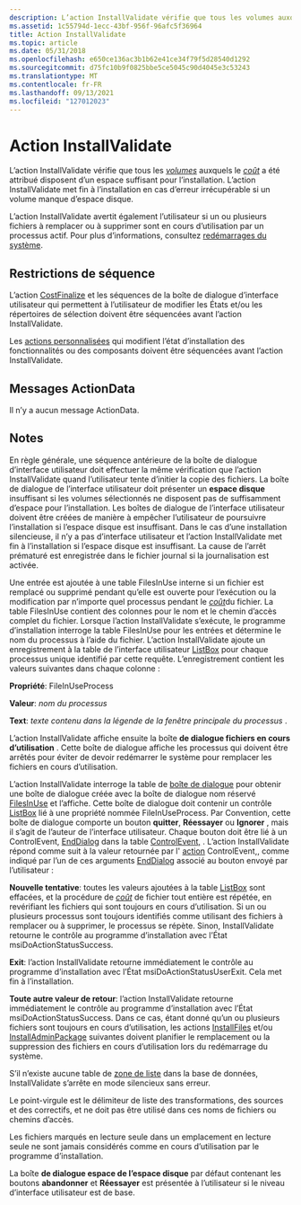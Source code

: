 ```yaml
---
description: L’action InstallValidate vérifie que tous les volumes auxquels le coût a été attribué disposent d’un espace suffisant pour l’installation. L’action InstallValidate met fin à l’installation en cas d’erreur irrécupérable si un volume manque d’espace disque.
ms.assetid: 1c55794d-1ecc-43bf-956f-96afc5f36964
title: Action InstallValidate
ms.topic: article
ms.date: 05/31/2018
ms.openlocfilehash: e650ce136ac3b1b62e41ce34f79f5d28540d1292
ms.sourcegitcommit: d75fc10b9f0825bbe5ce5045c90d4045e3c53243
ms.translationtype: MT
ms.contentlocale: fr-FR
ms.lasthandoff: 09/13/2021
ms.locfileid: "127012023"
---
```

# <a name="installvalidate-action"></a>Action InstallValidate

L’action InstallValidate vérifie que tous les [*volumes*](v-gly.md) auxquels le [*coût*](c-gly.md) a été attribué disposent d’un espace suffisant pour l’installation. L’action InstallValidate met fin à l’installation en cas d’erreur irrécupérable si un volume manque d’espace disque.

L’action InstallValidate avertit également l’utilisateur si un ou plusieurs fichiers à remplacer ou à supprimer sont en cours d’utilisation par un processus actif. Pour plus d’informations, consultez [redémarrages du système](system-reboots.md).

## <a name="sequence-restrictions"></a>Restrictions de séquence

L’action [CostFinalize](costfinalize-action.md) et les séquences de la boîte de dialogue d’interface utilisateur qui permettent à l’utilisateur de modifier les États et/ou les répertoires de sélection doivent être séquencées avant l’action InstallValidate.

Les [actions personnalisées](custom-actions.md) qui modifient l’état d’installation des fonctionnalités ou des composants doivent être séquencées avant l’action InstallValidate.

## <a name="actiondata-messages"></a>Messages ActionData

Il n’y a aucun message ActionData.

## <a name="remarks"></a>Notes

En règle générale, une séquence antérieure de la boîte de dialogue d’interface utilisateur doit effectuer la même vérification que l’action InstallValidate quand l’utilisateur tente d’initier la copie des fichiers. La boîte de dialogue de l’interface utilisateur doit présenter un **espace disque** insuffisant si les volumes sélectionnés ne disposent pas de suffisamment d’espace pour l’installation. Les boîtes de dialogue de l’interface utilisateur doivent être créées de manière à empêcher l’utilisateur de poursuivre l’installation si l’espace disque est insuffisant. Dans le cas d’une installation silencieuse, il n’y a pas d’interface utilisateur et l’action InstallValidate met fin à l’installation si l’espace disque est insuffisant. La cause de l’arrêt prématuré est enregistrée dans le fichier journal si la journalisation est activée.

Une entrée est ajoutée à une table FilesInUse interne si un fichier est remplacé ou supprimé pendant qu’elle est ouverte pour l’exécution ou la modification par n’importe quel processus pendant le [*coût*](c-gly.md)du fichier. La table FilesInUse contient des colonnes pour le nom et le chemin d’accès complet du fichier. Lorsque l’action InstallValidate s’exécute, le programme d’installation interroge la table FilesInUse pour les entrées et détermine le nom du processus à l’aide du fichier. L’action InstallValidate ajoute un enregistrement à la table de l’interface utilisateur [ListBox](listbox-table.md) pour chaque processus unique identifié par cette requête. L’enregistrement contient les valeurs suivantes dans chaque colonne :

**Propriété**: FileInUseProcess

 

**Valeur**: *nom du processus*

 

**Text**: *texte contenu dans la légende de la fenêtre principale du processus* .

L’action InstallValidate affiche ensuite la boîte **de dialogue fichiers en cours d’utilisation** . Cette boîte de dialogue affiche les processus qui doivent être arrêtés pour éviter de devoir redémarrer le système pour remplacer les fichiers en cours d’utilisation.

L’action InstallValidate interroge la table de [boîte de dialogue](dialog-table.md) pour obtenir une boîte de dialogue créée avec la boîte de dialogue nom réservé [FilesInUse](filesinuse-dialog.md) et l’affiche. Cette boîte de dialogue doit contenir un contrôle [ListBox](listbox-control.md) lié à une propriété nommée FileInUseProcess. Par Convention, cette boîte de dialogue comporte un bouton **quitter**, **Réessayer** ou **Ignorer** , mais il s’agit de l’auteur de l’interface utilisateur. Chaque bouton doit être lié à un ControlEvent, [EndDialog](enddialog-controlevent.md) dans la table [ControlEvent,](controlevent-table.md) . L’action InstallValidate répond comme suit à la valeur retournée par l' [action](doaction-controlevent.md) ControlEvent,, comme indiqué par l’un de ces arguments [EndDialog](enddialog-controlevent.md) associé au bouton envoyé par l’utilisateur :

**Nouvelle tentative**: toutes les valeurs ajoutées à la table [ListBox](listbox-table.md) sont effacées, et la procédure de [*coût*](c-gly.md) de fichier tout entière est répétée, en revérifiant les fichiers qui sont toujours en cours d’utilisation. Si un ou plusieurs processus sont toujours identifiés comme utilisant des fichiers à remplacer ou à supprimer, le processus se répète. Sinon, InstallValidate retourne le contrôle au programme d’installation avec l’État msiDoActionStatusSuccess.

**Exit**: l’action InstallValidate retourne immédiatement le contrôle au programme d’installation avec l’État msiDoActionStatusUserExit. Cela met fin à l’installation.

**Toute autre valeur de retour**: l’action InstallValidate retourne immédiatement le contrôle au programme d’installation avec l’État msiDoActionStatusSuccess. Dans ce cas, étant donné qu’un ou plusieurs fichiers sont toujours en cours d’utilisation, les actions [InstallFiles](installfiles-action.md) et/ou [InstallAdminPackage](installadminpackage-action.md) suivantes doivent planifier le remplacement ou la suppression des fichiers en cours d’utilisation lors du redémarrage du système.

S’il n’existe aucune table de [zone de liste](listbox-table.md) dans la base de données, InstallValidate s’arrête en mode silencieux sans erreur.

Le point-virgule est le délimiteur de liste des transformations, des sources et des correctifs, et ne doit pas être utilisé dans ces noms de fichiers ou chemins d’accès.

Les fichiers marqués en lecture seule dans un emplacement en lecture seule ne sont jamais considérés comme en cours d’utilisation par le programme d’installation.

La boîte **de dialogue espace de l’espace disque** par défaut contenant les boutons **abandonner** et **Réessayer** est présentée à l’utilisateur si le niveau d’interface utilisateur est de base.

 

 



